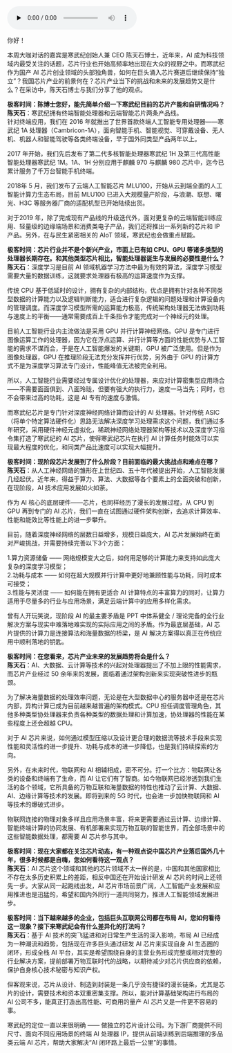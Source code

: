 <audio id="audio" title="大咖对话 | 陈天石：AI 芯片需要技术和资本的双重密集支撑" controls="" preload="none"><source id="mp3" src="https://static001.geekbang.org/resource/audio/d6/b6/d6af51392fdb1e63ac730b147e048fb6.mp3"></audio>

你好！

本周大咖对话的嘉宾是寒武纪创始人兼 CEO 陈天石博士，近年来，AI 成为科技领域内最受关注的话题，芯片行业也开始高频率地出现在大众的视野之中。而寒武纪作为国产 AI 芯片创业领域的头部独角兽，如何在巨头涌入芯片赛道后继续保持“独立”？我国芯片产业的前景何在？芯片产业当下的挑战和未来的发展趋势又是什么？在采访中，陈天石博士与我们分享了他的观点。

**极客时间：陈博士您好，能先简单介绍一下寒武纪目前的芯片产能和自研情况吗？**<br>
**陈天石**：寒武纪拥有终端智能处理器和云端智能芯片两条产品线。<br>
针对终端应用，我们在 2016 年就推出了世界首款终端人工智能专用处理器——寒武纪 1A 处理器（Cambricon-1A），面向智能手机、智能视觉、可穿戴设备、无人机、机器人和智能驾驶等各类终端设备，早于国外同类型产品两年以上。

2017 年开始，我们先后发布了第二代多核智能处理器寒武纪 1H 及第三代高性能智能处理器寒武纪 1M。1A、1H 分别应用于麒麟 970 与麒麟 980 芯片中，迄今已累计服务了千万台智能手机终端。

2018年 5 月，我们发布了云端人工智能芯片 MLU100，开始从云到端全面的人工智能计算力生态布局，目前 MLU100 已进入大规模量产阶段，与浪潮、联想、曙光、H3C 等服务器厂商的适配机型已开始陆续出货。

对于2019 年，除了完成现有产品线的升级迭代外，面对更复杂的云端智能训练应用、轻量级的边缘端场景和消费类电子产品，我们还将推出一系列新的芯片和 IP 产品。另外，在与民生紧密相关的 AIoT 领域，寒武纪也会做重点赋能。

**极客时间：芯片行业并不是个新兴产业，市面上已有如 CPU、GPU 等诸多类型的处理器长期存在。和其他类型芯片相比，智能处理器诞生与发展的必要性是什么？**<br>
**陈天石**：深度学习是目前 AI 领域机器学习方法中最为有效的算法，深度学习模型需要大量的数据训练，这就要求处理器有极高的运算速度作为支撑。

传统 CPU 基于低延时的设计，拥有复杂的内部结构，优点是拥有针对各种不同类型数据的计算能力以及逻辑判断能力，适合进行复杂逻辑的问题处理和计算设备内的管理调度。而深度学习模型所需的运算能力极高，传统架构处理器无法做到功耗与速度上的平衡——通常需要成百上千条指令才能完成对一个神经元的处理。

目前人工智能行业内主流做法是采用 GPU 并行计算神经网络。GPU 是专门进行图像运算工作的处理器，因为它在浮点运算、并行计算等方面的性能优势与人工智能的需求不谋而合，于是在人工智能爆发的关键期，GPU 被广泛使用。但是作为图像处理器，GPU 在推理阶段无法充分发挥并行优势，另外由于 GPU 的计算方式不是为深度学习算法专门设计，性能峰值无法被完全利用。

所以，人工智能行业需要经过专属设计优化的处理器，来应对计算密集型应用场合——不需要面面俱到、八面玲珑，但要有强大的执行力，速度一马当先；同时，也不会带来过高的功耗，这是 AI 专有的速度与激情。

而寒武纪芯片是专门针对深度神经网络计算而设计的 AI 处理器。针对传统 ASIC（将单个特定算法硬件化）思路无法解决深度学习处理需求这个问题，我们通过多年研究，采用硬件神经元虚拟化，稀疏神经网络处理器架构等技术以及深度学习指令集打造了寒武纪的 AI 芯片，使得寒武纪芯片在执行 AI 计算任务时能效可以实现最大程度的优化，和同类产品比速度可以实现大幅提升。

**极客时间：现阶段芯片发展到了什么阶段？目前面临的最大挑战点和难点在哪？**<br>
**陈天石**：从人工神经网络的雏形在上世纪四、五十年代被提出开始，人工智能发展几经起伏。近年来，得益于算力、算法、大数据等各个要素上的全面突破和创新，在现阶段，AI 技术应用发展如火如荼。

作为 AI 核心的底层硬件——芯片，也同样经历了漫长的发展过程，从 CPU 到 GPU 再到专门的 AI 芯片，我们一直在试图通过硬件架构创新，去追求计算效率、性能和能效比等性能上的进一步攀升。

目前，随着深度神经网络的层数日益增多，规模日益庞大，AI 芯片发展始终在面对严峻挑战，并需要持续完善以下3个方面：

1.算力资源储备 —— 网络规模变大之后，如何用足够的计算能力来支持如此庞大复杂的深度学习模型；<br>
2.功耗与成本 —— 如何在超大规模并行计算中更好地兼顾性能与功耗，同时成本可接受；<br>
3.性能与灵活度 —— 如何能在拥有更适合 AI 计算特点的丰富算力的同时，让算力适用于尽量多的行业与应用场景，满足云端计算中的应用多样化需求。

曾有人开玩笑说，现阶段 AI 的最主要矛盾是 PPT 中体系健全 / 理论完备的全行业解决方案与现实中难落地难实现的实际应用之间的矛盾。作为最底层基础，AI 芯片提供的计算力是连接算法和海量数据的桥梁，是 AI 解决方案得以真正在传统应用中顺利落地的钥匙。

**极客时间：在您看来，芯片产业未来的发展趋势将会是什么？**<br>
**陈天石**：AI、大数据、云计算等技术的兴起对处理器提出了不加上限的性能需求，而芯片产业经过 50 余年来的发展，面临着通过架构创新来实现突破性进步的瓶颈。

为了解决海量数据的处理效率问题，无论是在大型数据中心的服务器中还是在芯片内部，异构计算已成为目前越来越普遍的架构模式。CPU 担任调度管理角色，其他多种类型协处理器来负责各种类型的数据处理和计算加速，协处理器的性能在某些程度上还会超越 CPU。

对于 AI 芯片来说，如何通过模型压缩以及设计更合理的数据流等技术手段来实现性能和灵活性的进一步提升、功耗与成本的进一步降低，也是我们持续探索的方向。

另外，在未来时代，物联网和 AI 相辅相成，密不可分。打一个比方：物联网让各类的设备和终端有了生命，而 AI 让它们有了智商。如今物联网已经渗透到我们生活的各个领域，它所具备的万物互联和海量数据的特性也推动了云计算、大数据、AI、边缘计算等技术的发展。即将到来的 5G 时代，也会进一步加快物联网和 AI 等技术的爆破式进步。

物联网连接的物理对象多样且应用场景丰富，将来更需要通过云计算、边缘计算、智能终端计算的协同发展、有机部署来实现万物互联的智能世界，而全部场景中的这些智能数据处理，都需要 AI 芯片参与其中。

**极客时间：现在大家都在关注芯片动态，有一种观点说中国芯片产业落后国外几十年，很多时候都是自嗨，您如何看待这一观点？**<br>
**陈天石**：AI 芯片这个领域和其他的芯片领域不太一样的是，中国和其他国家相比不存在太多历史积累上的差距，相反中国还在开始设计研发 AI 芯片的时间上还领先一步。大家从同一起跑线出发，AI 芯片市场前景广阔，人工智能产业发展和应用推进也是迅猛的，希望和国内外同行一道共同努力，推进人工智能领域发展进步。

**极客时间：当下越来越多的企业，包括巨头互联网公司都在布局 AI，您如何看待这一现象？接下来寒武纪会有什么差异化的打法吗？**<br>
**陈天石**：基于 AI 技术的突飞猛进和对日常生产生活的深入影响，布局 AI 已经成为一种潮流和趋势，包括现在许多巨头通过研发 AI 芯片来实现自身 AI 生态圈的闭环，形成全栈 AI 平台，其实是希望围绕自身的主营业务形成完整或相对完整的行业解决方案，提前部署万物互联时代的战略，以期待减少对芯片供应商的依赖，保护自身核心技术秘密与知识产权。

但客观来说，芯片从设计、制造到封装是一条几乎没有捷径的漫长链条，尤其是芯片的设计，需要技术和资本双重密集支撑。所以，能对计算基础架构进行布局的 AI 公司不多，能真正打造出高性能、可商用的量产 AI 芯片又是一件更不容易的事。

寒武纪的定位一直以来很明确 —— 做独立的芯片设计公司。为下游厂商提供不同尺寸、面向不同应用场景的终端 AI 处理器 IP，提供从前端训练到后端推理的多品类云端 AI 芯片，帮助大家解决“AI 闭环路上最后一公里”的事情。


